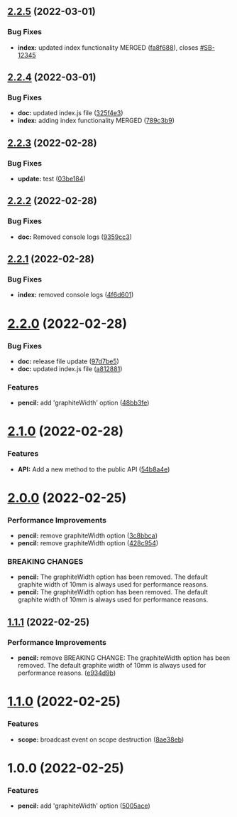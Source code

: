 ## [2.2.5](https://github.com/vaibhavbhuva/semantic-release-demo-app/compare/v2.2.4...v2.2.5) (2022-03-01)


### Bug Fixes

* **index:** updated index functionality MERGED ([fa8f688](https://github.com/vaibhavbhuva/semantic-release-demo-app/commit/fa8f6881398b1956fb7460276e575b9f62fdd026)), closes [#SB-12345](https://github.com/vaibhavbhuva/semantic-release-demo-app/issues/SB-12345)

## [2.2.4](https://github.com/vaibhavbhuva/semantic-release-demo-app/compare/v2.2.3...v2.2.4) (2022-03-01)


### Bug Fixes

* **doc:** updated index.js file ([325f4e3](https://github.com/vaibhavbhuva/semantic-release-demo-app/commit/325f4e38ba6f4f2eafcb83103f6d5e9dd76a2a63))
* **index:** adding index functionality MERGED ([789c3b9](https://github.com/vaibhavbhuva/semantic-release-demo-app/commit/789c3b9727663ab26eecb0b61d867e091635b0d2))

## [2.2.3](https://github.com/vaibhavbhuva/semantic-release-demo-app/compare/v2.2.2...v2.2.3) (2022-02-28)


### Bug Fixes

* **update:** test ([03be184](https://github.com/vaibhavbhuva/semantic-release-demo-app/commit/03be184ad186e4629481277a80d3c872cece1837))

## [2.2.2](https://github.com/vaibhavbhuva/semantic-release-demo-app/compare/v2.2.1...v2.2.2) (2022-02-28)


### Bug Fixes

* **doc:** Removed console logs ([9359cc3](https://github.com/vaibhavbhuva/semantic-release-demo-app/commit/9359cc353c0ba3e6d5dbff7c9f107abe87c399ca))

## [2.2.1](https://github.com/vaibhavbhuva/semantic-release-demo-app/compare/v2.2.0...v2.2.1) (2022-02-28)


### Bug Fixes

* **index:** removed console logs ([4f6d601](https://github.com/vaibhavbhuva/semantic-release-demo-app/commit/4f6d601c71527ca50f42f6f8db2a25473d3f1b3d))

# [2.2.0](https://github.com/vaibhavbhuva/semantic-release-demo-app/compare/v2.1.0...v2.2.0) (2022-02-28)


### Bug Fixes

* **doc:** release file update ([97d7be5](https://github.com/vaibhavbhuva/semantic-release-demo-app/commit/97d7be5fe80162efe0ba61b548d403ac91b6864f))
* **doc:** updated index.js file ([a812881](https://github.com/vaibhavbhuva/semantic-release-demo-app/commit/a8128817b08ec83806d16af02716e336b36a995f))


### Features

* **pencil:** add 'graphiteWidth' option ([48bb3fe](https://github.com/vaibhavbhuva/semantic-release-demo-app/commit/48bb3fe0a96a85abf821b457c96fc8d7e9543cab))

# [2.1.0](https://github.com/vaibhavbhuva/semantic-release-demo-app/compare/v2.0.0...v2.1.0) (2022-02-28)


### Features

* **API:** Add a new method to the public API ([54b8a4e](https://github.com/vaibhavbhuva/semantic-release-demo-app/commit/54b8a4ec2f08d8ca196a1ca89145fe43793d7e79))

# [2.0.0](https://github.com/vaibhavbhuva/semantic-release-demo-app/compare/v1.1.1...v2.0.0) (2022-02-25)


### Performance Improvements

* **pencil:** remove graphiteWidth option ([3c8bbca](https://github.com/vaibhavbhuva/semantic-release-demo-app/commit/3c8bbcaea13795c31c5fdf7ac66bfb426e9d9025))
* **pencil:** remove graphiteWidth option   ([428c954](https://github.com/vaibhavbhuva/semantic-release-demo-app/commit/428c954a90462e163071e9810cdf7ded55d615ba))


### BREAKING CHANGES

* **pencil:** The graphiteWidth option has been removed. 
The default graphite width of 10mm is always used for performance reasons.
* **pencil:** The graphiteWidth option has been removed. The default graphite width of 10mm is always used for performance reasons.

## [1.1.1](https://github.com/vaibhavbhuva/semantic-release-demo-app/compare/v1.1.0...v1.1.1) (2022-02-25)


### Performance Improvements

* **pencil:** remove  BREAKING CHANGE: The graphiteWidth option has been removed. The default graphite width of 10mm is always used for performance reasons. ([e934d9b](https://github.com/vaibhavbhuva/semantic-release-demo-app/commit/e934d9bff14d9ffcb3a24809c5409820aef8a539))

# [1.1.0](https://github.com/vaibhavbhuva/semantic-release-demo-app/compare/v1.0.0...v1.1.0) (2022-02-25)


### Features

* **scope:** broadcast event on scope destruction ([8ae38eb](https://github.com/vaibhavbhuva/semantic-release-demo-app/commit/8ae38eba5ff34263f3e9b1a9c6ea2bc4760c942c))

# 1.0.0 (2022-02-25)


### Features

* **pencil:** add 'graphiteWidth' option ([5005ace](https://github.com/vaibhavbhuva/semantic-release-demo-app/commit/5005aceeeb7239c7b4935601fffc47bc3b449399))
